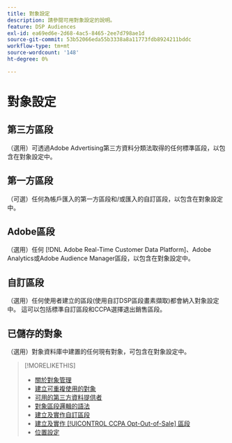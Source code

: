 ```yaml
---
title: 對象設定
description: 請參閱可用對象設定的說明。
feature: DSP Audiences
exl-id: ea69ed6e-2d68-4ac5-8465-2ee7d798ae1d
source-git-commit: 53b52066eda55b3338a8a11773fdb8924211bddc
workflow-type: tm+mt
source-wordcount: '148'
ht-degree: 0%

---
```


# 對象設定

## 第三方區段

（選用）可透過Adobe Advertising第三方資料分類法取得的任何標準區段，以包含在對象設定中。

## 第一方區段

（可選）任何為帳戶匯入的第一方區段和/或匯入的自訂區段，以包含在對象設定中。

## Adobe區段

（選用）任何 [!DNL Adobe Real-Time Customer Data Platform]、Adobe Analytics或Adobe Audience Manager區段，以包含在對象設定中。

## 自訂區段

（選用）任何使用者建立的區段(使用自訂DSP區段畫素擷取)都會納入對象設定中。 這可以包括標準自訂區段和CCPA選擇退出銷售區段。

## 已儲存的對象

（選用）對象資料庫中建置的任何現有對象，可包含在對象設定中。

>[!MORELIKETHIS]
>
>* [關於對象管理](audience-about.md)
>* [建立可重複使用的對象](reusable-audience-create.md)
>* [可用的第三方資料提供者](third-party-data-providers.md)
>* [對象區段邏輯的語法](audience-segment-logic-syntax.md)
>* [建立及實作自訂區段](custom-segment-create.md)
>* [建立及實作 [!UICONTROL CCPA Opt-Out-of-Sale] 區段](ccpa-opt-out-segment-create.md)
>* [位置設定](/help/dsp/campaign-management/placements/placement-settings.md)
